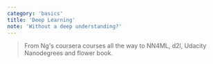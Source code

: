 ```yaml
---
category: 'basics'
title: 'Deep Learning'
note: 'Without a deep understanding?'
---
```


> From Ng's coursera courses all the way to NN4ML, d2l, Udacity Nanodegrees and flower book.